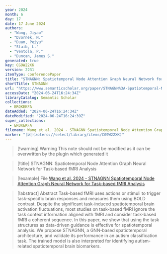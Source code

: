 ```yaml
---
year: 2024
month: 6
day: 17
date: 17 June 2024
authors:
  - "Wang, Jiyao"
  - "Dvornek, N."
  - "Duan, Peiyu"
  - "Staib, L."
  - "Ventola, P."
  - "Duncan, James S."
generated: true
key: CG9W22XK
version: 2231
itemType: conferencePaper
title: "STNAGNN: Spatiotemporal Node Attention Graph Neural Network for Task-based fMRI Analysis"
shortTitle: STNAGNN
url: "https://www.semanticscholar.org/paper/STNAGNN%3A-Spatiotemporal-Node-Attention-Graph-Neural-Wang-Dvornek/76deea60cbd0f9403422dd269a1fd0f66bec487f"
accessDate: "2024-06-24T16:24:34Z"
libraryCatalog: Semantic Scholar
collections:
  - ERQKEKFA
dateAdded: "2024-06-24T16:24:34Z"
dateModified: "2024-06-24T16:24:39Z"
super_collections:
  - ERQKEKFA
filename: Wang et al. 2024 - STNAGNN Spatiotemporal Node Attention Graph Neural Network for Task-based fMRI Analysis
marker: "[🇿](zotero://select/library/items/CG9W22XK)"
---
```


>[!warning] Warning
> This note should not be modified as it can be overwritten by the plugin which generated it

> [!title] STNAGNN: Spatiotemporal Node Attention Graph Neural Network for Task-based fMRI Analysis

> [!example] File
> [Wang et al. 2024 - STNAGNN Spatiotemporal Node Attention Graph Neural Network for Task-based fMRI Analysis](Wang%20et%20al.%202024%20-%20STNAGNN%20Spatiotemporal%20Node%20Attention%20Graph%20Neural%20Network%20for%20Task-based%20fMRI%20Analysis.pdf)

> [!abstract] Abstract
> Task-based fMRI uses actions or stimuli to trigger task-specific brain responses and measures them using BOLD contrast. Despite the significant task-induced spatiotemporal brain activation fluctuations, most studies on task-based fMRI ignore the task context information aligned with fMRI and consider task-based fMRI a coherent sequence. In this paper, we show that using the task structures as data-driven guidance is effective for spatiotemporal analysis. We propose STNAGNN, a GNN-based spatiotemporal architecture, and validate its performance in an autism classification task. The trained model is also interpreted for identifying autism-related spatiotemporal brain biomarkers.

